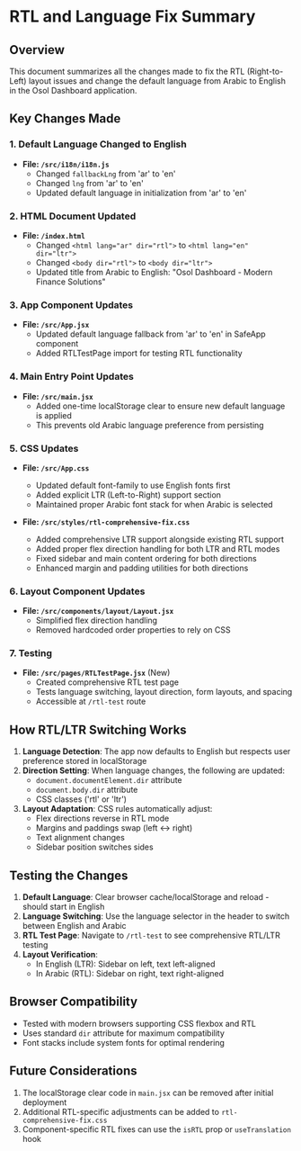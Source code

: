 # RTL and Language Fix Summary

## Overview
This document summarizes all the changes made to fix the RTL (Right-to-Left) layout issues and change the default language from Arabic to English in the Osol Dashboard application.

## Key Changes Made

### 1. Default Language Changed to English
- **File: `/src/i18n/i18n.js`**
  - Changed `fallbackLng` from 'ar' to 'en'
  - Changed `lng` from 'ar' to 'en'
  - Updated default language in initialization from 'ar' to 'en'

### 2. HTML Document Updated
- **File: `/index.html`**
  - Changed `<html lang="ar" dir="rtl">` to `<html lang="en" dir="ltr">`
  - Changed `<body dir="rtl">` to `<body dir="ltr">`
  - Updated title from Arabic to English: "Osol Dashboard - Modern Finance Solutions"

### 3. App Component Updates
- **File: `/src/App.jsx`**
  - Updated default language fallback from 'ar' to 'en' in SafeApp component
  - Added RTLTestPage import for testing RTL functionality

### 4. Main Entry Point Updates
- **File: `/src/main.jsx`**
  - Added one-time localStorage clear to ensure new default language is applied
  - This prevents old Arabic language preference from persisting

### 5. CSS Updates
- **File: `/src/App.css`**
  - Updated default font-family to use English fonts first
  - Added explicit LTR (Left-to-Right) support section
  - Maintained proper Arabic font stack for when Arabic is selected

- **File: `/src/styles/rtl-comprehensive-fix.css`**
  - Added comprehensive LTR support alongside existing RTL support
  - Added proper flex direction handling for both LTR and RTL modes
  - Fixed sidebar and main content ordering for both directions
  - Enhanced margin and padding utilities for both directions

### 6. Layout Component Updates
- **File: `/src/components/layout/Layout.jsx`**
  - Simplified flex direction handling
  - Removed hardcoded order properties to rely on CSS

### 7. Testing
- **File: `/src/pages/RTLTestPage.jsx`** (New)
  - Created comprehensive RTL test page
  - Tests language switching, layout direction, form layouts, and spacing
  - Accessible at `/rtl-test` route

## How RTL/LTR Switching Works

1. **Language Detection**: The app now defaults to English but respects user preference stored in localStorage
2. **Direction Setting**: When language changes, the following are updated:
   - `document.documentElement.dir` attribute
   - `document.body.dir` attribute
   - CSS classes ('rtl' or 'ltr')
3. **Layout Adaptation**: CSS rules automatically adjust:
   - Flex directions reverse in RTL mode
   - Margins and paddings swap (left ↔ right)
   - Text alignment changes
   - Sidebar position switches sides

## Testing the Changes

1. **Default Language**: Clear browser cache/localStorage and reload - should start in English
2. **Language Switching**: Use the language selector in the header to switch between English and Arabic
3. **RTL Test Page**: Navigate to `/rtl-test` to see comprehensive RTL/LTR testing
4. **Layout Verification**: 
   - In English (LTR): Sidebar on left, text left-aligned
   - In Arabic (RTL): Sidebar on right, text right-aligned

## Browser Compatibility
- Tested with modern browsers supporting CSS flexbox and RTL
- Uses standard `dir` attribute for maximum compatibility
- Font stacks include system fonts for optimal rendering

## Future Considerations
1. The localStorage clear code in `main.jsx` can be removed after initial deployment
2. Additional RTL-specific adjustments can be added to `rtl-comprehensive-fix.css`
3. Component-specific RTL fixes can use the `isRTL` prop or `useTranslation` hook